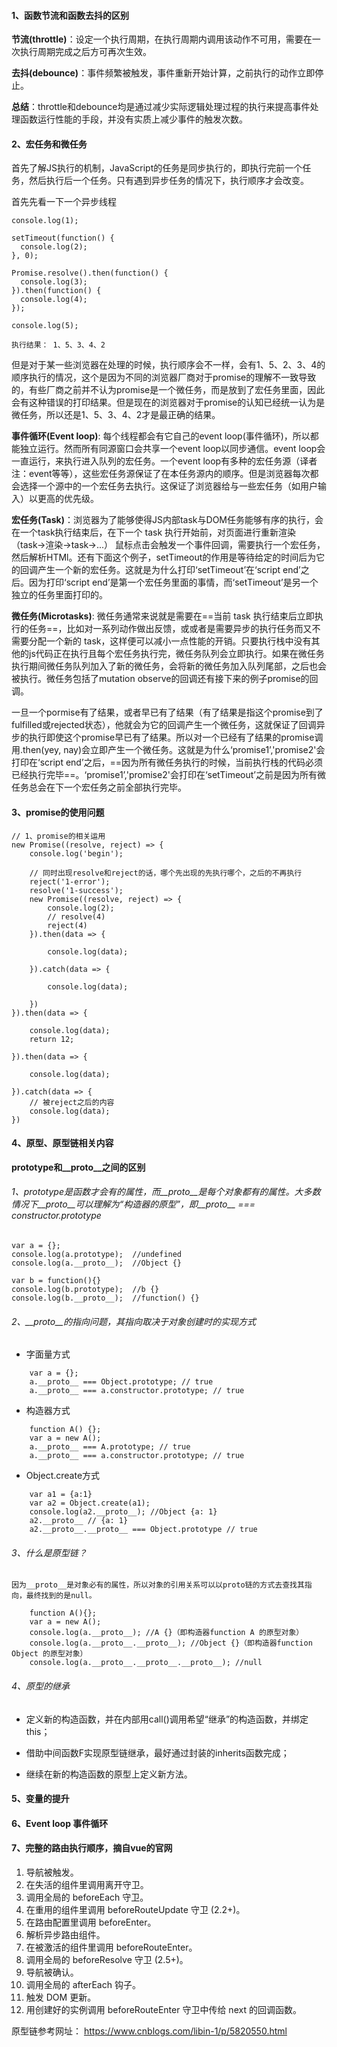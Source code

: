 #### 1、函数节流和函数去抖的区别

**节流(throttle)**：设定一个执行周期，在执行周期内调用该动作不可用，需要在一次执行周期完成之后方可再次生效。

**去抖(debounce)**：事件频繁被触发，事件重新开始计算，之前执行的动作立即停止。

**总结**：throttle和debounce均是通过减少实际逻辑处理过程的执行来提高事件处理函数运行性能的手段，并没有实质上减少事件的触发次数。

#### 2、宏任务和微任务

首先了解JS执行的机制，JavaScript的任务是同步执行的，即执行完前一个任务，然后执行后一个任务。只有遇到异步任务的情况下，执行顺序才会改变。

首先先看一下一个异步线程
```
console.log(1);

setTimeout(function() {
  console.log(2);
}, 0);

Promise.resolve().then(function() {
  console.log(3);
}).then(function() {
  console.log(4);
});

console.log(5);

执行结果： 1、5、3、4、2

```
但是对于某一些浏览器在处理的时候，执行顺序会不一样，会有1、5、2、3、4的顺序执行的情况，这个是因为不同的浏览器厂商对于promise的理解不一致导致的，有些厂商之前并不认为promise是一个微任务，而是放到了宏任务里面，因此会有这种错误的打印结果。但是现在的浏览器对于promise的认知已经统一认为是微任务，所以还是1、5、3、4、2才是最正确的结果。


**事件循环(Event loop)**: 每个线程都会有它自己的event loop(事件循环)，所以都能独立运行。然而所有同源窗口会共享一个event loop以同步通信。event loop会一直运行，来执行进入队列的宏任务。一个event loop有多种的宏任务源（译者注：event等等），这些宏任务源保证了在本任务源内的顺序。但是浏览器每次都会选择一个源中的一个宏任务去执行。这保证了浏览器给与一些宏任务（如用户输入）以更高的优先级。

**宏任务(Task)**：浏览器为了能够使得JS内部task与DOM任务能够有序的执行，会在一个task执行结束后，在下一个 task 执行开始前，对页面进行重新渲染 （task->渲染->task->...）
鼠标点击会触发一个事件回调，需要执行一个宏任务，然后解析HTMl。还有下面这个例子，setTimeout的作用是等待给定的时间后为它的回调产生一个新的宏任务。这就是为什么打印‘setTimeout’在‘script end’之后。因为打印‘script end’是第一个宏任务里面的事情，而‘setTimeout’是另一个独立的任务里面打印的。

**微任务(Microtasks)**: 微任务通常来说就是需要在==当前 task 执行结束后立即执行的任务==，比如对一系列动作做出反馈，或或者是需要异步的执行任务而又不需要分配一个新的 task，这样便可以减小一点性能的开销。只要执行栈中没有其他的js代码正在执行且每个宏任务执行完，微任务队列会立即执行。如果在微任务执行期间微任务队列加入了新的微任务，会将新的微任务加入队列尾部，之后也会被执行。微任务包括了mutation observe的回调还有接下来的例子promise的回调。

一旦一个pormise有了结果，或者早已有了结果（有了结果是指这个promise到了fulfilled或rejected状态），他就会为它的回调产生一个微任务，这就保证了回调异步的执行即使这个promise早已有了结果。所以对一个已经有了结果的promise调用.then(yey, nay)会立即产生一个微任务。这就是为什么‘promise1’,'promise2'会打印在‘script end’之后，==因为所有微任务执行的时候，当前执行栈的代码必须已经执行完毕==。‘promise1’,'promise2'会打印在‘setTimeout’之前是因为所有微任务总会在下一个宏任务之前全部执行完毕。

#### 3、promise的使用问题

```
// 1、promise的相关运用
new Promise((resolve, reject) => {
    console.log('begin');

    // 同时出现resolve和reject的话，哪个先出现的先执行哪个，之后的不再执行
    reject('1-error');
    resolve('1-success');
    new Promise((resolve, reject) => {
        console.log(2);
        // resolve(4)
        reject(4)
    }).then(data => {
        
        console.log(data);

    }).catch(data => {

        console.log(data);

    })
}).then(data => {

    console.log(data);
    return 12;

}).then(data => {

    console.log(data);

}).catch(data => {
    // 被reject之后的内容
    console.log(data);
})
```

#### 4、原型、原型链相关内容

**prototype和__proto__之间的区别**

###### 1、prototype是函数才会有的属性，而__proto__是每个对象都有的属性。大多数情况下__proto__可以理解为“构造器的原型”，即__proto__ === constructor.prototype 

```
var a = {};
console.log(a.prototype);  //undefined
console.log(a.__proto__);  //Object {}

var b = function(){}
console.log(b.prototype);  //b {}
console.log(b.__proto__);  //function() {}
```

###### 2、__proto__的指向问题，其指向取决于对象创建时的实现方式
- 字面量方式

```
    var a = {};
    a.__proto__ === Object.prototype; // true
    a.__proto__ === a.constructor.prototype; // true
```

- 构造器方式

```
    function A() {};
    var a = new A();
    a.__proto__ === A.prototype; // true
    a.__proto__ === a.constructor.prototype; // true
```

- Object.create方式

```
    var a1 = {a:1}
    var a2 = Object.create(a1);
    console.log(a2.__proto__); //Object {a: 1}
    a2.__proto__ // {a: 1}
    a2.__proto__.__proto__ === Object.prototype // true
```

###### 3、什么是原型链？

```
因为__proto__是对象必有的属性，所以对象的引用关系可以以proto链的方式去查找其指向，最终找到的是null。

    function A(){};
    var a = new A();
    console.log(a.__proto__); //A {}（即构造器function A 的原型对象）
    console.log(a.__proto__.__proto__); //Object {}（即构造器function Object 的原型对象）
    console.log(a.__proto__.__proto__.__proto__); //null
```

###### 4、原型的继承
- 定义新的构造函数，并在内部用call()调用希望“继承”的构造函数，并绑定this；

- 借助中间函数F实现原型链继承，最好通过封装的inherits函数完成；

- 继续在新的构造函数的原型上定义新方法。

#### 5、变量的提升

#### 6、Event loop 事件循环

#### 7、完整的路由执行顺序，摘自vue的官网

1. 导航被触发。
1. 在失活的组件里调用离开守卫。
1. 调用全局的 beforeEach 守卫。
1. 在重用的组件里调用 beforeRouteUpdate 守卫 (2.2+)。
1. 在路由配置里调用 beforeEnter。
1. 解析异步路由组件。
1. 在被激活的组件里调用 beforeRouteEnter。
1. 调用全局的 beforeResolve 守卫 (2.5+)。
1. 导航被确认。
1. 调用全局的 afterEach 钩子。
1. 触发 DOM 更新。
1. 用创建好的实例调用 beforeRouteEnter 守卫中传给 next 的回调函数。

原型链参考网址：
https://www.cnblogs.com/libin-1/p/5820550.html
